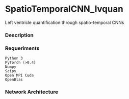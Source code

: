 # SpatioTemporalCNN_lvquan

Left ventricle quantification through spatio-temporal CNNs

### Description

### Requeriments

```
Python 3
PyTorch (>0.4)
Numpy
Scipy
Open MPI Cuda
OpenBlas
```

### Network Architecture

